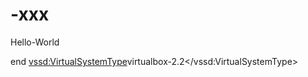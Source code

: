 
# -xxx

Hello-World


end
<vssd:VirtualSystemType>virtualbox-2.2</vssd:VirtualSystemType>






 
       
       
       
 













